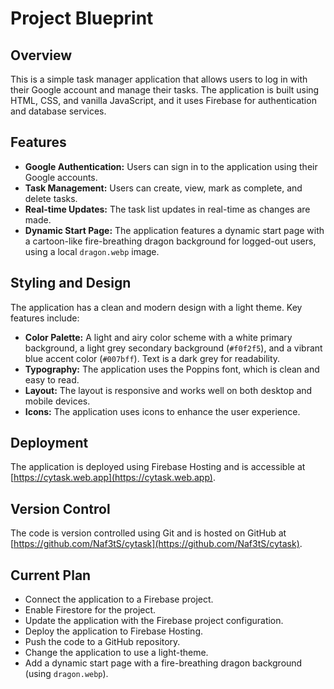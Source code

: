 # Project Blueprint

## Overview

This is a simple task manager application that allows users to log in with their Google account and manage their tasks. The application is built using HTML, CSS, and vanilla JavaScript, and it uses Firebase for authentication and database services.

## Features

*   **Google Authentication:** Users can sign in to the application using their Google accounts.
*   **Task Management:** Users can create, view, mark as complete, and delete tasks.
*   **Real-time Updates:** The task list updates in real-time as changes are made.
*   **Dynamic Start Page:** The application features a dynamic start page with a cartoon-like fire-breathing dragon background for logged-out users, using a local `dragon.webp` image.

## Styling and Design

The application has a clean and modern design with a light theme. Key features include:

*   **Color Palette:** A light and airy color scheme with a white primary background, a light grey secondary background (`#f0f2f5`), and a vibrant blue accent color (`#007bff`). Text is a dark grey for readability.
*   **Typography:** The application uses the Poppins font, which is clean and easy to read.
*   **Layout:** The layout is responsive and works well on both desktop and mobile devices.
*   **Icons:** The application uses icons to enhance the user experience.

## Deployment

The application is deployed using Firebase Hosting and is accessible at [https://cytask.web.app](https://cytask.web.app).

## Version Control

The code is version controlled using Git and is hosted on GitHub at [https://github.com/Naf3tS/cytask](https://github.com/Naf3tS/cytask).

## Current Plan

*   Connect the application to a Firebase project.
*   Enable Firestore for the project.
*   Update the application with the Firebase project configuration.
*   Deploy the application to Firebase Hosting.
*   Push the code to a GitHub repository.
*   Change the application to use a light-theme.
*   Add a dynamic start page with a fire-breathing dragon background (using `dragon.webp`).
